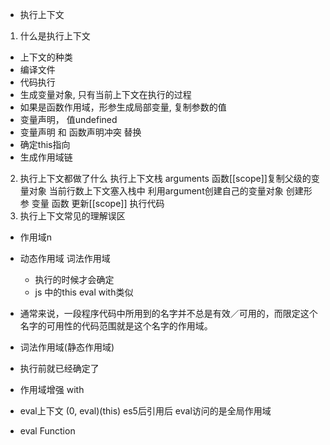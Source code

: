 - 执行上下文
 1. 什么是执行上下文
 - 上下文的种类
 - 编译文件
 - 代码执行
 - 生成变量对象, 只有当前上下文在执行的过程
 - 如果是函数作用域，形参生成局部变量, 复制参数的值
 - 变量声明， 值undefined
 - 变量声明 和 函数声明冲突 替换
 - 确定this指向
 - 生成作用域链
 2. 执行上下文都做了什么
    执行上下文栈
    arguments
    函数[[scope]]复制父级的变量对象
    当前行数上下文塞入栈中
    利用argument创建自己的变量对象 创建形参 变量 函数
    更新[[scope]]
    执行代码
 3. 执行上下文常见的理解误区

- 作用域n
 - 动态作用域 词法作用域
   - 执行的时候才会确定
   - js 中的this eval with类似
 - 通常来说，一段程序代码中所用到的名字并不总是有效／可用的，而限定这个名字的可用性的代码范围就是这个名字的作用域。
 - 词法作用域(静态作用域)
 - 执行前就已经确定了


- 作用域增强
with

- eval上下文
(0, eval)(this) es5后引用后 eval访问的是全局作用域
- eval Function